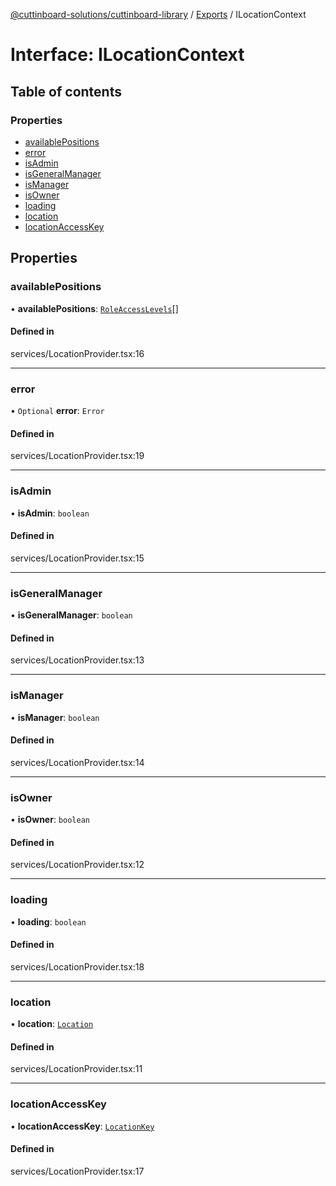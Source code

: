 [@cuttinboard-solutions/cuttinboard-library](../README.md) / [Exports](../modules.md) / ILocationContext

# Interface: ILocationContext

## Table of contents

### Properties

- [availablePositions](ILocationContext.md#availablepositions)
- [error](ILocationContext.md#error)
- [isAdmin](ILocationContext.md#isadmin)
- [isGeneralManager](ILocationContext.md#isgeneralmanager)
- [isManager](ILocationContext.md#ismanager)
- [isOwner](ILocationContext.md#isowner)
- [loading](ILocationContext.md#loading)
- [location](ILocationContext.md#location)
- [locationAccessKey](ILocationContext.md#locationaccesskey)

## Properties

### availablePositions

• **availablePositions**: [`RoleAccessLevels`](../enums/RoleAccessLevels.md)[]

#### Defined in

services/LocationProvider.tsx:16

___

### error

• `Optional` **error**: `Error`

#### Defined in

services/LocationProvider.tsx:19

___

### isAdmin

• **isAdmin**: `boolean`

#### Defined in

services/LocationProvider.tsx:15

___

### isGeneralManager

• **isGeneralManager**: `boolean`

#### Defined in

services/LocationProvider.tsx:13

___

### isManager

• **isManager**: `boolean`

#### Defined in

services/LocationProvider.tsx:14

___

### isOwner

• **isOwner**: `boolean`

#### Defined in

services/LocationProvider.tsx:12

___

### loading

• **loading**: `boolean`

#### Defined in

services/LocationProvider.tsx:18

___

### location

• **location**: [`Location`](../classes/Location.md)

#### Defined in

services/LocationProvider.tsx:11

___

### locationAccessKey

• **locationAccessKey**: [`LocationKey`](../classes/LocationKey.md)

#### Defined in

services/LocationProvider.tsx:17
